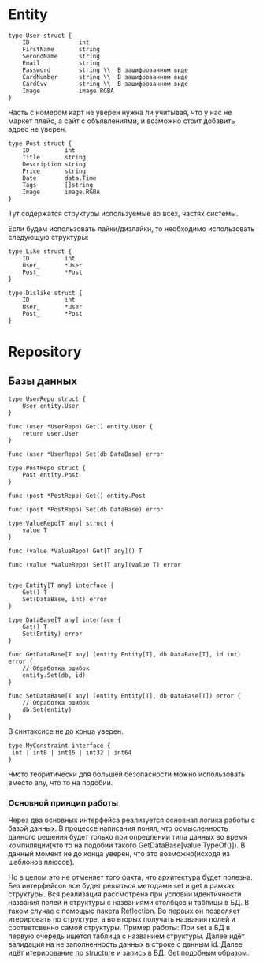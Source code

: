 # Entity

```
type User struct {
	ID				int
	FirstName		string
	SecondName		string
	Email			string
	Password		string \\  В зашифрованном виде
	CardNumber		string \\  В зашифрованном виде
	CardCvv			string \\  В зашифрованном виде
	Image			image.RGBA
}
```
Часть с номером карт не уверен нужна ли учитывая, что у нас не маркет плейс, а сайт с объявлениями, и возможно стоит добавить адрес не уверен.


```
type Post struct {
    ID          int
    Title		string
	Description	string
	Price		string
	Date		data.Time
	Tags		[]string
    Image		image.RGBA
}
```
Тут содержатся структуры используемые во всех, частях системы.

Если будем использовать лайки/дизлайки, то необходимо использовать следующую структуры:

```
type Like struct {
    ID          int
    User_       *User
    Post_       *Post
}

type Dislike struct {
    ID          int
    User_       *User
    Post_       *Post
}
```

# Repository

## Базы данных
```
type UserRepo struct {
    User entity.User
}

func (user *UserRepo) Get() entity.User {
    return user.User
}

func (user *UserRepo) Set(db DataBase) error

type PostRepo struct {
    Post entity.Post
}

func (post *PostRepo) Get() entity.Post

func (post *PostRepo) Set(db DataBase) error

type ValueRepo[T any] struct {
    value T
}

func (value *ValueRepo) Get[T any]() T

func (value *ValueRepo) Set[T any](value T) error


type Entity[T any] interface {
    Get() T
    Set(DataBase, int) error
}

type DataBase[T any] interface {
    Get() T
    Set(Entity) error
}

func GetDataBase[T any] (entity Entity[T], db DataBase[T], id int) error {
	// Обработка ошибок
    entity.Set(db, id)
}

func SetDataBase[T any] (entity Entity[T], db DataBase[T]) error {
	// Обработка ошибок
    db.Set(entity)
}

```
В синтаксисе не до конца уверен.

```
type MyConstraint interface {
 int | int8 | int16 | int32 | int64
}
```
Чисто теоритически для большей безопасности можно использовать вместо any, что то на подобии.


### Основной принцип работы

Через два основных интерфейса реализуется основная логика работы с базой данных. В процессе написания понял, что осмысленность данного решения будет только при опредлении типа данных во время компиляции(что то на подобии такого GetDataBase[value.TypeOf()]).
В данный момент не до конца уверен, что это возможно(исходя из шаблонов плюсов).

Но в целом это не отменяет того факта, что архитектура будет полезна. Без интерфейсов все будет решаться методами set и get в рамках структуры. Вся реализация рассмотрена при условии идентичности названия полей и структуры с названиями столбцов и таблицы в БД. В таком случае с помощью пакета Reflection. Во первых он позволяет итерировать по структуре, а во вторых получать названия полей и соответсвенно самой структуры.
Пример работы: При set в БД в первую очередь ищется таблица с названием структуры.
Далее идёт валидация на не заполненность данных в строке с данным id. Далее идёт итерирование по structure и запись в БД.
Get подобным образом.